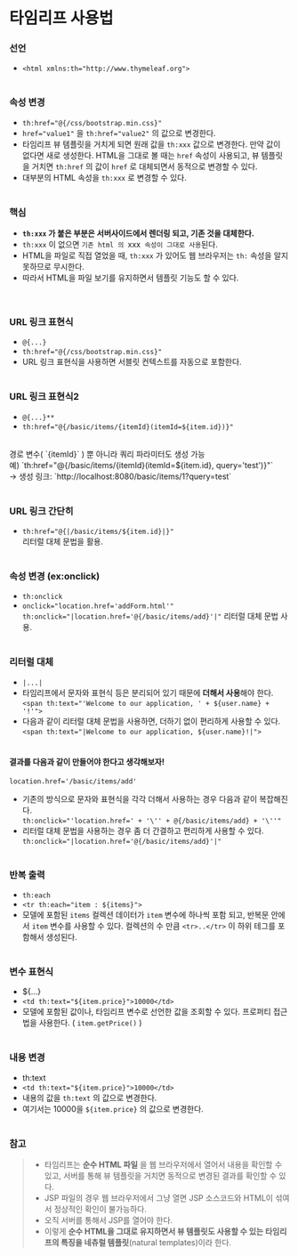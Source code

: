 # 타임리프 사용법
### 선언
- `<html xmlns:th="http://www.thymeleaf.org">`
<br><br>

### 속성 변경 
- `th:href="@{/css/bootstrap.min.css}"`
- `href="value1"` 을 `th:href="value2"` 의 값으로 변경한다.
- 타임리프 뷰 템플릿을 거치게 되면 원래 값을 `th:xxx` 값으로 변경한다. 만약 값이 없다면 새로 생성한다. HTML을 그대로 볼 때는 `href` 속성이 사용되고, 뷰 템플릿을 거치면 `th:href` 의 값이 `href` 로 대체되면서 동적으로 변경할 수 있다.
- 대부분의 HTML 속성을 `th:xxx` 로 변경할 수 있다.
<br><br>

### 핵심
- **`th:xxx` 가 붙은 부분은 서버사이드에서 렌더링 되고, 기존 것을 대체한다.**
- `th:xxx` 이 없으면 `기존 html 의 `xxx` 속성이 그대로 사용`된다.
- HTML을 파일로 직접 열었을 때, `th:xxx` 가 있어도 웹 브라우저는 `th:` 속성을 알지 못하므로 무시한다. 
- 따라서 HTML을 파일 보기를 유지하면서 템플릿 기능도 할 수 있다.  
<br><br>   

### URL 링크 표현식 
- `@{...}`
- `th:href="@{/css/bootstrap.min.css}"`
- URL 링크 표현식을 사용하면 서블릿 컨텍스트를 자동으로 포함한다.
<br><br>

### URL 링크 표현식2 
- `@{...}**`
- `th:href="@{/basic/items/{itemId}(itemId=${item.id})}"`
<br>
경로 변수( `{itemId}` ) 뿐 아니라 쿼리 파라미터도 생성 가능<br>
예) `th:href="@{/basic/items/{itemId}(itemId=${item.id}, query='test')}"`<br>
-> 생성 링크: `http://localhost:8080/basic/items/1?query=test`
<br><br>

### URL 링크 간단히
- `th:href="@{|/basic/items/${item.id}|}"`<br>
리터럴 대체 문법을 활용.
<br><br>

### 속성 변경 (ex:onclick)
- `th:onclick`
- `onclick="location.href='addForm.html'"`<br>
  `th:onclick="|location.href='@{/basic/items/add}'|"`
 리터럴 대체 문법 사용.
<br><br>

### 리터럴 대체 
- `|...|`
- 타임리프에서 문자와 표현식 등은 분리되어 있기 때문에 **더해서 사용**해야 한다.
`<span th:text="'Welcome to our application, ' + ${user.name} + '!'">`<br>
- 다음과 같이 리터럴 대체 문법을 사용하면, 더하기 없이 편리하게 사용할 수 있다.
`<span th:text="|Welcome to our application, ${user.name}!|">`<br><br>

#### 결과를 다음과 같이 만들어야 한다고 생각해보자!<br>
`location.href='/basic/items/add'`<br>
- 기존의 방식으로 문자와 표현식을 각각 더해서 사용하는 경우 다음과 같이 복잡해진다.<br>
`th:onclick="'location.href=' + '\'' + @{/basic/items/add} + '\''"`
- 리터럴 대체 문법을 사용하는 경우 좀 더 간결하고 편리하게 사용할 수 있다.<br>
  `th:onclick="|location.href='@{/basic/items/add}'|"`
<br><br>

### 반복 출력 
- `th:each`
- `<tr th:each="item : ${items}">`
- 모델에 포함된 `items` 컬렉션 데이터가 `item` 변수에 하나씩 포함 되고, 반복문 안에서 `item` 변수를 사용할 수 있다.
컬렉션의 수 만큼 `<tr>..</tr>` 이 하위 테그를 포함해서 생성된다.
<br><br>

### 변수 표현식 
- ${...}
- `<td th:text="${item.price}">10000</td>`
- 모델에 포함된 값이나, 타임리프 변수로 선언한 값을 조회할 수 있다. 프로퍼티 접근법을 사용한다. ( `item.getPrice()` )
<br><br>

### 내용 변경 
- th:text
- `<td th:text="${item.price}">10000</td>`
- 내용의 값을 `th:text` 의 값으로 변경한다.
- 여기서는 10000을 `${item.price}` 의 값으로 변경한다.
<br><br>

### 참고
> - 타임리프는 **순수 HTML 파일** 을 웹 브라우저에서 열어서 내용을 확인할 수 있고, 서버를 통해 뷰 템플릿을 거치면 동적으로 변경된 결과를 확인할 수 있다. 
> - JSP 파일의 경우 웹 브라우저에서 그냥 열면 JSP 소스코드와 HTML이 섞여서 정상적인 확인이 불가능하다. 
> - 오직 서버를 통해서 JSP를 열어야 한다.
> - 이렇게 **순수 HTML을 그대로 유지하면서 뷰 템플릿도 사용할 수 있는 타임리프의 특징을 네츄럴 템플릿**(natural templates)이라 한다.
